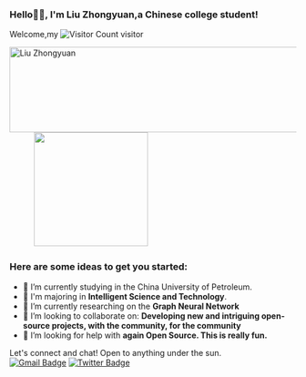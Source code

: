 ### Hello🙏🏻, I'm Liu Zhongyuan,a Chinese college student!
Welcome,my ![Visitor Count](https://profile-counter.glitch.me/Liuzycn/count.svg) visitor  


<img align="left" src="https://media.giphy.com/media/zmiadtrSYNiLYwcXHD/giphy.gif?cid=82a1493bapb94hde9i500kisrmzod4r7iagv6zlytyqh156s&ep=v1_gifs_trending&rid=giphy.gif&ct=g" alt="Liu Zhongyuan" width="600" height="150"/>&nbsp; &nbsp; &nbsp;&nbsp; &nbsp; &nbsp;
<img align="" src="https://media.giphy.com/media/jRf5fsn8G6YaogAWxn/giphy.gif" width="200" height="200"/>
### Here are some ideas to get you started:  
- 🔭 I’m currently studying in the China University of Petroleum.
- 💬 I'm majoring in **Intelligent Science and Technology**.
- 🌱 I’m currently researching on the **Graph Neural Network**
- 👯 I’m looking to collaborate on: **Developing new and intriguing open-source projects, with the community, for the community**
- 🤔 I’m looking for help with **again Open Source. This is really fun.**

Let's connect and chat! Open to anything under the sun.   
[![Gmail Badge](https://img.shields.io/badge/-liuzy0158@gmail.com-c14438?style=flat-square&logo=Gmail&logoColor=white&link=mailto:liuzy0158@gmail.com)](mailto:liuzy0158@gmail.com)
[![Twitter Badge](https://img.shields.io/badge/-Liuzy-1ca0f1?style=flat-square&logo=twitter&logoColor=white&link=https://twitter.com/Liudoublefire)](https://twitter.com/Liudoublefire)
